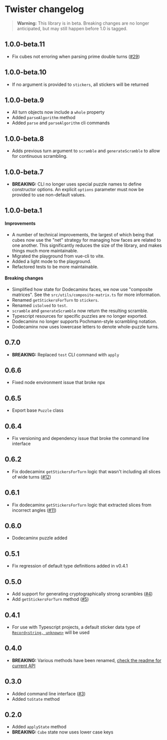 # Twister changelog

> **Warning:** This library is in beta. Breaking changes are no longer anticipated, but may still happen before 1.0 is tagged.

## 1.0.0-beta.11

- Fix cubes not erroring when parsing prime double turns ([#29](https://github.com/scottbedard/twister/issues/29))

## 1.0.0-beta.10

- If no argument is provided to `stickers`, all stickers will be returned

## 1.0.0-beta.9

- All turn objects now include a `whole` property
- Added `parseAlgorithm` method
- Added `parse` and `parseAlgorithm` cli commands

## 1.0.0-beta.8

- Adds previous turn argument to `scramble` and `generateScramble` to allow for continuous scrambling.

## 1.0.0-beta.7

- **BREAKING:** CLI no longer uses special puzzle names to define constructor options. An explicit `options` parameter must now be provided to use non-default values.

## 1.0.0-beta.1

#### Improvements

- A number of technical improvements, the largest of which being that cubes now use the "net" strategy for managing how faces are related to one another. This significantly reduces the size of the library, and makes things much more maintainable.
- Migrated the playground from vue-cli to vite.
- Added a light mode to the playground.
- Refactored tests to be more maintainable.

#### Breaking changes

- Simplified how state for Dodecaminx faces, we now use "composite matrices". See the `src/utils/composite-matrix.ts` for more information.
- Renamed `getStickersForTurn` to `stickers`.
- Renamed `isSolved` to `test`.
- `scramble` and `generateScramble` now return the resulting scramble.
- Typescript resources for specific puzzles are no longer exported.
- Dodecaminx no longer supports Pochmann-style scrambling notation.
- Dodecaminx now uses lowercase letters to denote whole-puzzle turns.

## 0.7.0

-  **BREAKING:** Replaced `test` CLI command with `apply`

## 0.6.6

- Fixed node environment issue that broke npx

## 0.6.5

- Export base `Puzzle` class

## 0.6.4

- Fix versioning and dependency issue that broke the command line interface

## 0.6.2

- Fix dodecaminx `getStickersForTurn` logic that wasn't including all slices of wide turns ([#12](https://github.com/scottbedard/twister/issues/12))

## 0.6.1

- Fix dodecaminx `getStickersForTurn` logic that extracted slices from incorrect angles ([#11](https://github.com/scottbedard/twister/issues/11))

## 0.6.0

- Dodecaminx puzzle added

## 0.5.1

- Fix regression of default type definitions added in v0.4.1

## 0.5.0

- Add support for generating cryptographically strong scrambles ([#4](https://github.com/scottbedard/twister/issues/4))
- Add `getStickersForTurn` method ([#5](https://github.com/scottbedard/twister/issues/5))

## 0.4.1

- For use with Typescript projects, a default sticker data type of [`Record<string, unknown>`](https://www.typescriptlang.org/docs/handbook/utility-types.html#recordkeystype) will be used

## 0.4.0

- **BREAKING:** Various methods have been renamed, [check the readme for current API](https://github.com/scottbedard/twister#api)

## 0.3.0

- Added command line interface ([#3](https://github.com/scottbedard/twister/issues/3))
- Added `toState` method

## 0.2.0

- Added `applyState` method
- **BREAKING:** `Cube` state now uses lower case keys
